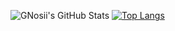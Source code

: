 ![GNosii's GitHub Stats](https://github-readme-stats.vercel.app/api?username=gnosii&show_icons=true&locale=es&theme=dark)
[![Top Langs](https://github-readme-stats.vercel.app/api/top-langs/?username=gnosii&layout=compact&locale=es&theme=dark)](https://github.com/anuraghazra/github-readme-stats)

<!---
GNosii/GNosii is a ✨ special ✨ repository because its `README.md` (this file) appears on your GitHub profile.
You can click the Preview link to take a look at your changes.
--->
